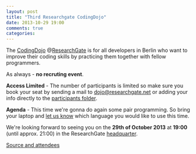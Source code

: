 ```yaml
---
layout: post
title: "Third Researchgate CodingDojo"
date: 2013-10-29 19:00
comments: true
categories: 
---
```


The [CodingDojo] @[ResearchGate] is for all developers in Berlin who want to improve
their coding skills by practicing them together with fellow programmers.

As always - **no recruting event**.

**Access Limited** - The number of participants is limited so make sure you book your seat by sending a mail to dojo@researchgate.net
or adding your info directly to the [participants folder][participants].

**Agenda** - This time we're gonna do again some pair programming. So bring your laptop and [let us know][doodle] which language you would like to use this time.

We're looking forward to seeing you on the **29th of October 2013** at **19:00** (until approx. 21:00) in the ResearchGate [headquarter].

[Source and attendees][source]

[CodingDojo]: http://codingdojo.org/
[ResearchGate]: https://www.researchgate.net/aboutus.AboutUs.html
[participants]: https://github.com/researchgate/CodingDojo/tree/master/2013-10-29/participants
[headquarter]: https://maps.google.de/maps?q=Invalidenstra%C3%9Fe+115,+Berlin&hl=de&ie=UTF8&ll=52.530615,13.383976&spn=0.005385,0.013937&sll=52.506844,13.424732&sspn=0.689592,1.783905&oq=Invalid&t=h&hnear=Invalidenstra%C3%9Fe+115,+Bezirk+Mitte+10115+Berlin&z=17
[doodle]: http://doodle.com/whunzuvs4inn84hh
[source]: https://github.com/researchgate/CodingDojo/tree/master/2013-10-29
